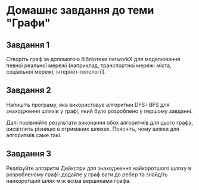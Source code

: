 # Домашнє завдання до теми "Графи"

## Завдання 1

Створіть граф за допомогою бібліотеки networkX для моделювання певної реальної мережі (наприклад, транспортної мережі міста, соціальної мережі, інтернет-топології).

## Завдання 2

Напишіть програму, яка використовує алгоритми DFS і BFS для знаходження шляхів у графі, який було розроблено у першому завданні.

Далі порівняйте результати виконання обох алгоритмів для цього графа, висвітлить різницю в отриманих шляхах. Поясніть, чому шляхи для алгоритмів саме такі.

## Завдання 3

Реалізуйте алгоритм Дейкстри для знаходження найкоротшого шляху в розробленому графі: додайте у граф ваги до ребер та знайдіть найкоротший шлях між всіма вершинами графа.
